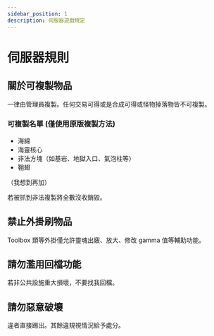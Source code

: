 ```yaml
---
sidebar_position: 1
description: 伺服器遊戲規定
---
```


# 伺服器規則

## 關於可複製物品

一律由管理員複製。任何交易可得或是合成可得或怪物掉落物皆不可複製。

### 可複製名單 (僅使用原版複製方法)

- 海綿
- 海靈核心
- 非法方塊（如基岩、地獄入口、氣泡柱等）
- 鞘翅

（我想到再加）

若被抓到非法複製將全數沒收銷毀。

## 禁止外掛刷物品

Toolbox 類等外掛僅允許靈魂出竅、放大、修改 gamma 值等輔助功能。

## 請勿濫用回檔功能

若非公共設施重大損壞，不要找我回檔。

## 請勿惡意破壞

違者直接踢出。其餘違規視情況給予處分。